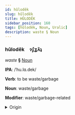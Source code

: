 ```yaml
---
id: hûlodêk
slug: hûlodêk
title: HÛLODÊK
sidebar_position: 160
tags: [hûlodêk, Noun, Uralic]
description: waste § Noun
---
```


### hûlodêk&emsp;<span kind="abugida">ɂʄʓʌ̑ʇ</span>

*waste* **§** [Noun](../../tags/Noun)

**IPA**: /ˈhu.lɑ.dek/

**Verb**: to be waste/garbage

**Noun**: waste/garbage

**Modifier**: waste/garbage-related

<details>
    <summary>Origin</summary>
    Hungarian hulladék [ˈhulːɒdeːk]<br/>
    <em>Uralic Language Family</em>
</details>